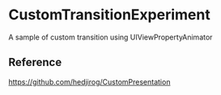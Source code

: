 # CustomTransitionExperiment

A sample of custom transition using UIViewPropertyAnimator

## Reference
https://github.com/hedjirog/CustomPresentation
